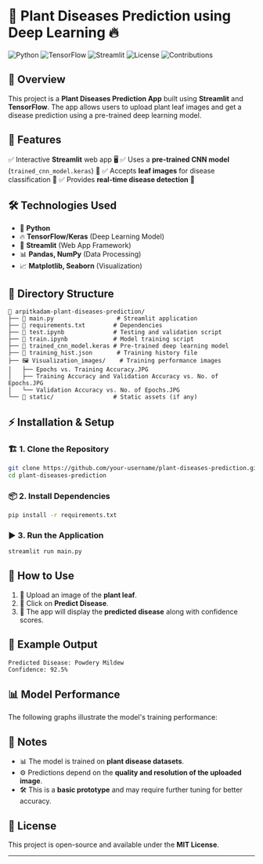 # 🌿 Plant Diseases Prediction using Deep Learning 🔥

![Python](https://img.shields.io/badge/Python-3.8+-blue.svg) ![TensorFlow](https://img.shields.io/badge/TensorFlow-2.0+-orange.svg) ![Streamlit](https://img.shields.io/badge/Streamlit-Framework-red.svg) ![License](https://img.shields.io/badge/License-MIT-green.svg) ![Contributions](https://img.shields.io/badge/Contributions-Welcome-brightgreen.svg)

## 🌟 Overview
This project is a **Plant Diseases Prediction App** built using **Streamlit** and **TensorFlow**. The app allows users to upload plant leaf images and get a disease prediction using a pre-trained deep learning model.

## 🚀 Features
✅ Interactive **Streamlit** web app 🖥️
✅ Uses a **pre-trained CNN model** (`trained_cnn_model.keras`) 🧠
✅ Accepts **leaf images** for disease classification 🌱
✅ Provides **real-time disease detection** 🏥

## 🛠️ Technologies Used
- 🐍 **Python**
- 🔥 **TensorFlow/Keras** (Deep Learning Model)
- 🎨 **Streamlit** (Web App Framework)
- 📊 **Pandas, NumPy** (Data Processing)
- 📈 **Matplotlib, Seaborn** (Visualization)

## 📂 Directory Structure
```
📁 arpitkadam-plant-diseases-prediction/
├── 📝 main.py                  # Streamlit application
├── 📜 requirements.txt        # Dependencies
├── 🧪 test.ipynb              # Testing and validation script
├── 🎯 train.ipynb             # Model training script
├── 🤖 trained_cnn_model.keras # Pre-trained deep learning model
├── 📄 training_hist.json       # Training history file
├── 🖼️ Visualization_images/    # Training performance images
│   ├── Epochs vs. Training Accuracy.JPG
│   ├── Training Accuracy and Validation Accuracy vs. No. of Epochs.JPG
│   └── Validation Accuracy vs. No. of Epochs.JPG
└── 📂 static/                 # Static assets (if any)
```

## ⚡ Installation & Setup

### 🏗️ 1. Clone the Repository
```bash
git clone https://github.com/your-username/plant-diseases-prediction.git
cd plant-diseases-prediction
```

### 📦 2. Install Dependencies
```bash
pip install -r requirements.txt
```

### ▶️ 3. Run the Application
```bash
streamlit run main.py
```

## 🎯 How to Use
1. 📸 Upload an image of the **plant leaf**.
2. 🎯 Click on **Predict Disease**.
3. 📢 The app will display the **predicted disease** along with confidence scores.

## 🔢 Example Output
```
Predicted Disease: Powdery Mildew
Confidence: 92.5%
```

## 📊 Model Performance
The following graphs illustrate the model's training performance:



## 🔖 Notes
- 📊 The model is trained on **plant disease datasets**.
- ⚙️ Predictions depend on the **quality and resolution of the uploaded image**.
- 🛠️ This is a **basic prototype** and may require further tuning for better accuracy.

## 📜 License
This project is open-source and available under the **MIT License**.

---


